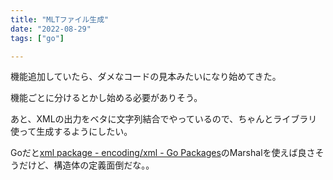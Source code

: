 ```yaml
---
title: "MLTファイル生成"
date: "2022-08-29"
tags: ["go"]

---
```


機能追加していたら、ダメなコードの見本みたいになり始めてきた。

機能ごとに分けるとかし始める必要がありそう。

あと、XMLの出力をベタに文字列結合でやっているので、ちゃんとライブラリ使って生成するようにしたい。

Goだと[xml package - encoding/xml - Go Packages](https://pkg.go.dev/encoding/xml)のMarshalを使えば良さそうだけど、構造体の定義面倒だな。。
